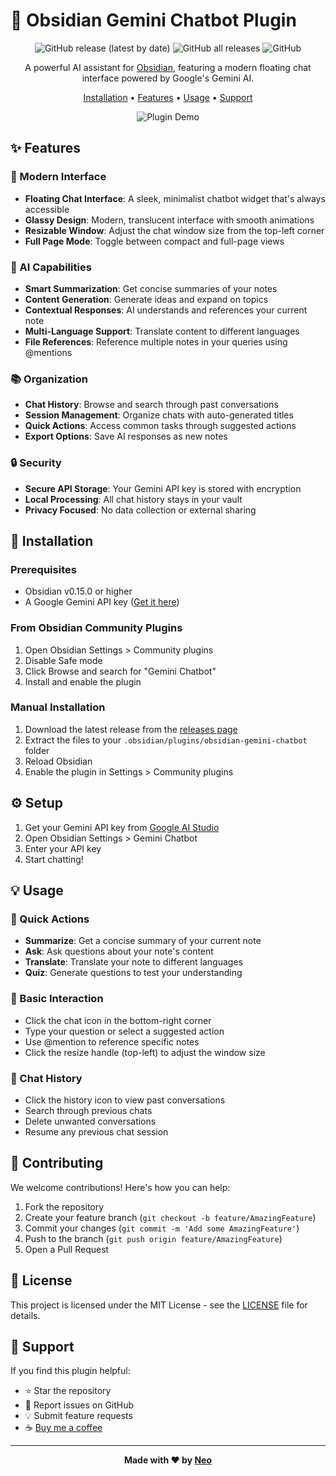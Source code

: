 # 🤖 Obsidian Gemini Chatbot Plugin

<div align="center">

![GitHub release (latest by date)](https://img.shields.io/github/v/release/tharushkadinujaya05/obsidian-gemini-chatbot)
![GitHub all releases](https://img.shields.io/github/downloads/tharushkadinujaya05/obsidian-gemini-chatbot/total)
![GitHub](https://img.shields.io/github/license/tharushkadinujaya05/obsidian-gemini-chatbot)

A powerful AI assistant for [Obsidian](https://obsidian.md), featuring a modern floating chat interface powered by Google's Gemini AI.

[Installation](#-installation) • [Features](#-features) • [Usage](#-usage) • [Support](#-support)

![Plugin Demo](https://raw.githubusercontent.com/tharushkadinujaya05/obsidian-gemini-chatbot/main/demo.gif)

</div>

## ✨ Features

### 🎨 Modern Interface
- **Floating Chat Interface**: A sleek, minimalist chatbot widget that's always accessible
- **Glassy Design**: Modern, translucent interface with smooth animations
- **Resizable Window**: Adjust the chat window size from the top-left corner
- **Full Page Mode**: Toggle between compact and full-page views

### 🧠 AI Capabilities
- **Smart Summarization**: Get concise summaries of your notes
- **Content Generation**: Generate ideas and expand on topics
- **Contextual Responses**: AI understands and references your current note
- **Multi-Language Support**: Translate content to different languages
- **File References**: Reference multiple notes in your queries using @mentions

### 📚 Organization
- **Chat History**: Browse and search through past conversations
- **Session Management**: Organize chats with auto-generated titles
- **Quick Actions**: Access common tasks through suggested actions
- **Export Options**: Save AI responses as new notes

### 🔒 Security
- **Secure API Storage**: Your Gemini API key is stored with encryption
- **Local Processing**: All chat history stays in your vault
- **Privacy Focused**: No data collection or external sharing

## 🚀 Installation

### Prerequisites
- Obsidian v0.15.0 or higher
- A Google Gemini API key ([Get it here](https://makersuite.google.com/app/apikey))

### From Obsidian Community Plugins
1. Open Obsidian Settings > Community plugins
2. Disable Safe mode
3. Click Browse and search for "Gemini Chatbot"
4. Install and enable the plugin

### Manual Installation
1. Download the latest release from the [releases page](https://github.com/tharushkadinujaya05/obsidian-gemini-chatbot/releases)
2. Extract the files to your `.obsidian/plugins/obsidian-gemini-chatbot` folder
3. Reload Obsidian
4. Enable the plugin in Settings > Community plugins

## ⚙️ Setup
1. Get your Gemini API key from [Google AI Studio](https://makersuite.google.com/app/apikey)
2. Open Obsidian Settings > Gemini Chatbot
3. Enter your API key
4. Start chatting!

## 💡 Usage

### 🎯 Quick Actions
- **Summarize**: Get a concise summary of your current note
- **Ask**: Ask questions about your note's content
- **Translate**: Translate your note to different languages
- **Quiz**: Generate questions to test your understanding

### 💬 Basic Interaction
- Click the chat icon in the bottom-right corner
- Type your question or select a suggested action
- Use @mention to reference specific notes
- Click the resize handle (top-left) to adjust the window size

### 📜 Chat History
- Click the history icon to view past conversations
- Search through previous chats
- Delete unwanted conversations
- Resume any previous chat session

## 🤝 Contributing

We welcome contributions! Here's how you can help:

1. Fork the repository
2. Create your feature branch (`git checkout -b feature/AmazingFeature`)
3. Commit your changes (`git commit -m 'Add some AmazingFeature'`)
4. Push to the branch (`git push origin feature/AmazingFeature`)
5. Open a Pull Request

## 📄 License

This project is licensed under the MIT License - see the [LICENSE](LICENSE) file for details.

## 💖 Support

If you find this plugin helpful:

- ⭐ Star the repository
- 🐛 Report issues on GitHub
- 💡 Submit feature requests
- ☕ [Buy me a coffee](https://buymeacoffee.com/neo_3xd)

---

<div align="center">

**Made with ❤️ by [Neo](https://github.com/tharushkadinujaya05)**

</div>